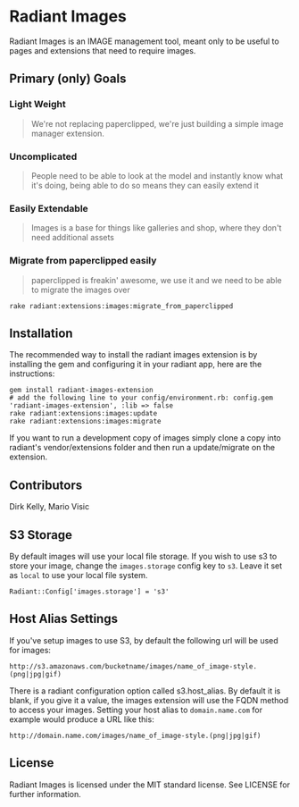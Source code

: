 # Radiant Images

Radiant Images is an IMAGE management tool, meant only to be useful to pages and extensions that need to require images.

## Primary (only) Goals

### Light Weight

> We're not replacing paperclipped, we're just building a simple image manager extension.

### Uncomplicated

> People need to be able to look at the model and instantly know what it's doing, being able to do so means they can easily extend it

### Easily Extendable

> Images is a base for things like galleries and shop, where they don't need additional assets

### Migrate from paperclipped easily

> paperclipped is freakin' awesome, we use it and we need to be able to migrate the images over

    rake radiant:extensions:images:migrate_from_paperclipped

## Installation

The recommended way to install the radiant images extension is by installing the gem and configuring it in your radiant app, here are the instructions:

    gem install radiant-images-extension
    # add the following line to your config/environment.rb: config.gem 'radiant-images-extension', :lib => false
    rake radiant:extensions:images:update
    rake radiant:extensions:images:migrate

If you want to run a development copy of images simply clone a copy into radiant's vendor/extensions folder and then run a update/migrate on the extension.

## Contributors

Dirk Kelly, Mario Visic

## S3 Storage

By default images will use your local file storage. If you wish to use s3 to store your image, change the `images.storage` config key to `s3`. Leave it set as `local` to use your local file system.

    Radiant::Config['images.storage'] = 's3'

## Host Alias Settings

If you've setup images to use S3, by default the following url will be used for images:

    http://s3.amazonaws.com/bucketname/images/name_of_image-style.(png|jpg|gif)

There is a radiant configuration option called s3.host_alias. By default it is blank, if you give it a value, the images extension will use the FQDN method to access your images. Setting your host alias to `domain.name.com` for example would produce a URL like this:

    http://domain.name.com/images/name_of_image-style.(png|jpg|gif) 

## License

Radiant Images is licensed under the MIT standard license. See LICENSE for further information.